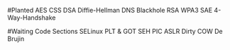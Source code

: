 #Planted
AES
CSS
DSA
Diffie-Hellman
DNS Blackhole
RSA
WPA3
SAE
4-Way-Handshake

#Waiting
Code Sections
SELinux
PLT & GOT
SEH
PIC
ASLR
Dirty COW
De Brujin

